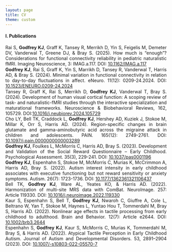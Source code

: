```yaml
---
layout: page
title: CV
theme: custom
---
```


<h4>I. Publications</h4>

<div style="text-align: justify">Rai S, <b>Godfrey KJ</b>, Graff K, Tansey R, Merrikh D, Yin S, Feigelis M, Demeter DV, Vanderwal T, Greene DJ, & Bray S. (2025). How much is “enough”? Considerations for functional connectivity reliability in pediatric naturalistic fMRI. Imaging Neuroscience, 3: IMAG.a.117. DOI: <a href="https://doi.org/10.1162/IMAG.a.117)">10.1162/IMAG.a.117</a></div><div style="height:1px;"><br></div>
<div style="text-align: justify"><b>Godfrey KJ</b>, Rai S, Graff K, Yin S, Marrikh D, Tansey R, Vanderwal T, Harris AD, & Bray S. (2024). Minimal variation in functional connectivity in relation to day-to-day fluctuations in affect. eNeuro. 11(12): 0209-24.2024. DOI: <a href="https://doi.org/10.1523/ENEURO.0209-24.2024">10.1523/ENEURO.0209-24.2024</a></div><div style="height:1px;"><br></div>
<div style="text-align: justify"> Tansey R, Graff K, Rai S, Merrikh D, <b>Godfrey KJ</b>, Vanderwal T, Bray S. (2024). Development of human visual cortical function: A scoping review of task- and naturalistic-fMRI studies through the interactive specialization and maturational frameworks. Neuroscience & Biobehavioral Reviews, 162, 105729. DOI:<a href="https://doi.org/10.1016/j.neubiorev.2024.105729">10.1016/j.neubiorev.2024.105729</a></div>
<div style="text-align: justify">Cho LY, Bell TK, Craddock L, <b>Godfrey KJ</b>, Hershey AD, Kuziek J, Stokoe M, Millar K, Orr S, Harris AD. (2024). Region-specific changes in brain glutamate and gamma-aminobutyric acid across the migraine attack in children and adolescents. PAIN. 165(12): 2749-2761. DOI: <a href="https://journals.lww.com/10.1097/j.pain.0000000000003289"> 10.1097/j.pain.0000000000003289 </a></div>
<div style="text-align: justify"><b>Godfrey KJ</b>, Foulkes L, McMorris C, Harris AD, Bray S. (2023). Development and Validation of the Social Reward Questionnaire – Early Childhood. Psychological Assessment. 35(3), 229-241. DOI: <a href="https://doi.org/10.1037/pas0001196">10.1037/pas0001196</a></div>
<div style="text-align: justify"><b>Godfrey KJ</b>, Espenhahn S, Stokoe M, McMorris C, Murias K, McCrimmon A, Harris AD, Bray S. (2022). Autism interest intensity in early childhood associates with executive functioning but not reward sensitivity or anxiety symptoms. Autism. 26(7): 1723-1736. DOI: <a href="https://doi.org/10.1177/1362361321106437">10.1177/1362361321106437</a></div>
<div style="text-align: justify">Bell TK, <b>Godfrey KJ</b>, Ware AL, Yeates KO, & Harris AD. (2022). Harmonization of multi-site MRS data with ComBat. NeuroImage. 257: Article 119330. DOI: <a href="https://doi.org/10.1016/j.neuroimage.2022.119330">10.1016/j.neuroimage.2022.119330</a></div>
<div style="text-align: justify">Kaur S, Espenhahn S, Bell T, <b>Godfrey KJ</b>, Nwaroh C, Giuffre A, Cole L, Beltrano W, Yan T, Stokoe M, Haynes L, Yuntao Hou T, Tommerdahl M, Bray S, Harris AD. (2022). Nonlinear age effects in tactile processing from early childhood to adulthood. Brain and Behavior. 12(7): Article e2644. DOI: <a href="https://doi.org/10.1002/brb3.2644">10.1002/brb3.2644</a></div>
<div style="text-align: justify">Espenhahn S, <b>Godfrey KJ</b>, Kaur S, McMorris C, Murias K, Tommerdahl M, Bray S, & Harris AD. (2022). Atypical Tactile Perception in Early Childhood Autism. Journal of Autism and Developmental Disorders. 53, 2891–2904 (2023). DOI: <a href="https://doi.org/10.1007/-s10803-022-05570-7">10.1007/-s10803-022-05570-7</a></div>
